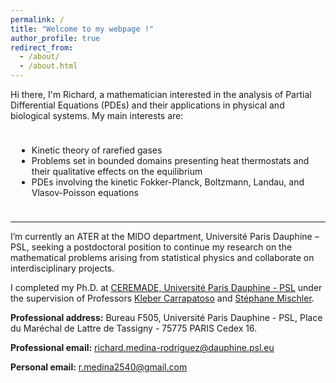 ```yaml
---
permalink: /
title: "Welcome to my webpage !"
author_profile: true
redirect_from: 
  - /about/
  - /about.html
---
```


Hi there, I'm Richard, a mathematician interested in the analysis of Partial Differential Equations (PDEs) and their applications in physical and biological systems. My main interests are:

<div style="padding:10px; background:transparent;">
<ul>
  <li>Kinetic theory of rarefied gases</li>
  <li>Problems set in bounded domains presenting heat thermostats and their qualitative effects on the equilibrium</li>
  <li>PDEs involving the kinetic Fokker-Planck, Boltzmann, Landau, and Vlasov-Poisson equations</li>
</ul>
</div>

<hr>

I’m currently an ATER at the MIDO department, Université Paris Dauphine – PSL, seeking a postdoctoral position to continue my research on the mathematical problems arising from statistical physics and collaborate on interdisciplinary projects.

I completed my Ph.D. at [CEREMADE, Université Paris Dauphine - PSL](https://www.ceremade.dauphine.fr/) under the supervision of Professors [Kleber Carrapatoso](https://carrapatoso.perso.math.cnrs.fr/) and [Stéphane Mischler](https://www.ceremade.dauphine.fr/~mischler/index.html).





**Professional address:** 
Bureau F505, Université Paris Dauphine - PSL,
Place du Maréchal de Lattre de Tassigny - 75775 PARIS Cedex 16. 

**Professional email:** richard.medina-rodriguez@dauphine.psl.eu

**Personal email:** r.medina2540@gmail.com
